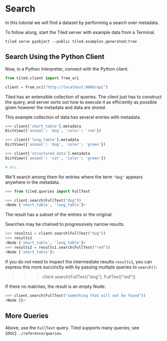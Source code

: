 # Search

In this tutorial we will find a dataset by performing a search over
metadata.

To follow along, start the Tiled server with example data from a Terminal.

```
tiled serve pyobject --public tiled.examples.generated:tree
```

## Search Using the Python Client

Now, in a Python interpreter, connect with the Python client.

```python
from tiled.client import from_uri

client = from_uri("http://localhost:8000/api")
```

Tiled has an extensible collection of queries. The client just has to
construct the query, and server sorts out how to execute it as
efficiently as possible given however the metadata and data are stored.

This example collection of data has several entries with metadata.

```python
>>> client['short_table'].metadata
DictView({'animal': 'dog', 'color': 'red'})

>>> client['long_table'].metadata
DictView({'animal': 'dog', 'color': 'green'})

>>> client['structured_data'].metadata
DictView({'animal': 'cat', 'color': 'green'})

# etc.
```

We'll search among them for entries where the term ``"dog"`` appears
anywhere in the metadata.

```python
>>> from tiled.queries import FullText

>>> client.search(FullText("dog"))
<Node {'short_table', 'long_table'}>
```

The result has a subset of the entries or the original.

Searches may be chained to progressively narrow results.

```python
>>> results1 = client.search(FullText("dog"))
>>> results1
<Node {'short_table', 'long_table'}>
>>> results2 = results1.search(FullText("red"))
<Node {'short_table'}>
```

If you do not need to inspect the intermediate results `results1`,
you can express this more succinctly with by passing multiple queries
to `search()`:

>>> client.search(FullText("dog"), FullText("red"))

If there no matches, the result is an empty Node:

```python
>>> client.search(FullText("something that will not be found"))
<Node {}>
```

## More Queries

Above, use the `FullText` query. Tiled supports many queries;
see {doc}`../reference/queries`.
